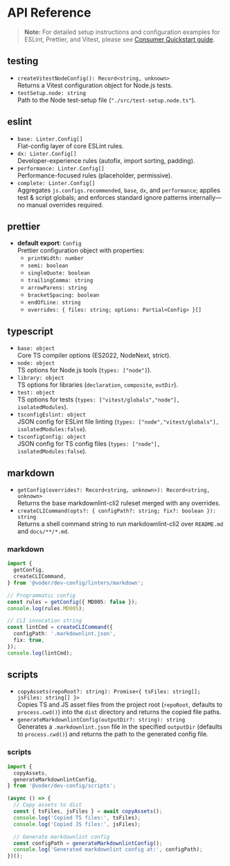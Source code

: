 # API Reference

> **Note:** For detailed setup instructions and configuration examples for ESLint, Prettier, and Vitest, please see [Consumer Quickstart guide](CONSUMER-QUICKSTART.md).

## testing

- `createVitestNodeConfig(): Record<string, unknown>`  
  Returns a Vitest configuration object for Node.js tests.
- `testSetup.node: string`  
  Path to the Node test-setup file (`"./src/test-setup.node.ts"`).

## eslint

- `base: Linter.Config[]`  
  Flat-config layer of core ESLint rules.
- `dx: Linter.Config[]`  
  Developer-experience rules (autofix, import sorting, padding).
- `performance: Linter.Config[]`  
  Performance-focused rules (placeholder, permissive).
- `complete: Linter.Config[]`  
  Aggregates `js.configs.recommended`, `base`, `dx`, and `performance`; applies test & script globals; and enforces standard ignore patterns internally—no manual overrides required.

## prettier

- **default export**: `Config`  
  Prettier configuration object with properties:
  - `printWidth: number`
  - `semi: boolean`
  - `singleQuote: boolean`
  - `trailingComma: string`
  - `arrowParens: string`
  - `bracketSpacing: boolean`
  - `endOfLine: string`
  - `overrides: { files: string; options: Partial<Config> }[]`

## typescript

- `base: object`  
  Core TS compiler options (ES2022, NodeNext, strict).
- `node: object`  
  TS options for Node.js tools (`types: ["node"]`).
- `library: object`  
  TS options for libraries (`declaration`, `composite`, `outDir`).
- `test: object`  
  TS options for tests (`types: ["vitest/globals","node"], isolatedModules`).
- `tsconfigEslint: object`  
  JSON config for ESLint file linting (`types: ["node","vitest/globals"], isolatedModules:false`).
- `tsconfigConfig: object`  
  JSON config for TS config files (`types: ["node"], isolatedModules:false`).

## markdown

- `getConfig(overrides?: Record<string, unknown>): Record<string, unknown>`  
  Returns the base markdownlint-cli2 ruleset merged with any overrides.
- `createCLICommand(opts?: { configPath?: string; fix?: boolean }): string`  
  Returns a shell command string to run markdownlint-cli2 over `README.md` and `docs/**/*.md`.

### markdown

```ts
import {
  getConfig,
  createCLICommand,
} from '@voder/dev-config/linters/markdown';

// Programmatic config
const rules = getConfig({ MD005: false });
console.log(rules.MD005);

// CLI invocation string
const lintCmd = createCLICommand({
  configPath: '.markdownlint.json',
  fix: true,
});
console.log(lintCmd);
```

## scripts

- `copyAssets(repoRoot?: string): Promise<{ tsFiles: string[]; jsFiles: string[] }>`  
  Copies TS and JS asset files from the project root (`repoRoot`, defaults to `process.cwd()`) into the `dist` directory and returns the copied file paths.
- `generateMarkdownlintConfig(outputDir?: string): string`  
  Generates a `.markdownlint.json` file in the specified `outputDir` (defaults to `process.cwd()`) and returns the path to the generated config file.

### scripts

```ts
import {
  copyAssets,
  generateMarkdownlintConfig,
} from '@voder/dev-config/scripts';

(async () => {
  // Copy assets to dist
  const { tsFiles, jsFiles } = await copyAssets();
  console.log('Copied TS files:', tsFiles);
  console.log('Copied JS files:', jsFiles);

  // Generate markdownlint config
  const configPath = generateMarkdownlintConfig();
  console.log('Generated markdownlint config at:', configPath);
})();
```
